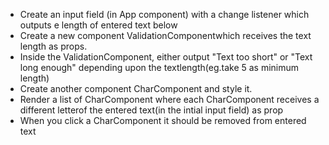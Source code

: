 - Create an input field (in App component) with a change listener which outputs e length of entered text below 
- Create a new component ValidationComponentwhich receives the text length as props.
- Inside the ValidationComponent, either output "Text too short" or "Text long enough" depending upon the textlength(eg.take 5 as minimum length)
- Create another component CharComponent and style it.
- Render a list of CharComponent where each CharComponent receives a different letterof the entered text(in the intial input field) as prop
- When you click a CharComponent it should be removed from entered text
